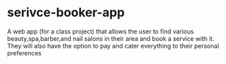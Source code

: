 # serivce-booker-app
A web app (for a class project) that allows the user to find various beauty,spa,barber,and nail salons in their area and book a service with it. They will also have the option to pay and cater everything to their personal preferences
